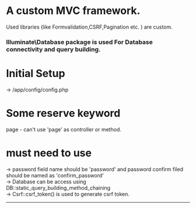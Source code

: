 # A custom MVC framework. </br>

Used libraries (like Formvalidation,CSRF,Pagination etc. ) are custom.<br>

### Illuminate\\Database package is used For Database connectivity and query building.

# Initial Setup
-> /app/config/config.php


# Some reserve keyword
page - can't use 'page' as controller or method.

# must need to use
-> password field name should be 'password' and password confirm filed should be named as 'confirm_password'<br>
-> Database can be access using DB::static_query_building_method_chaining<br>
-> Csrf::csrf_token() is used to generate csrf token.<br>
<hr>

